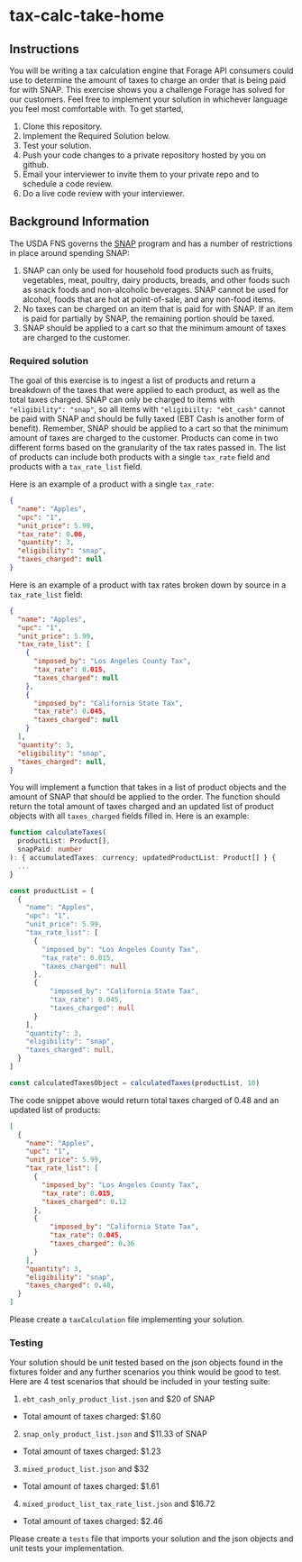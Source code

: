 # tax-calc-take-home

## Instructions
You will be writing a tax calculation engine that Forage API consumers could use to determine the amount of taxes to charge an order that is being paid for with SNAP. This exercise shows you a challenge Forage has solved for our customers. Feel free to implement your solution in whichever language you feel most comfortable with. To get started,

1. Clone this repository.
2. Implement the Required Solution below.
3. Test your solution.
4. Push your code changes to a private repository hosted by you on github. 
5. Email your interviewer to invite them to your private repo and to schedule a code review.
6. Do a live code review with your interviewer. 

## Background Information
The USDA FNS governs the [SNAP](https://www.fns.usda.gov/snap/supplemental-nutrition-assistance-program) program and has a number of restrictions in place around spending SNAP:
1. SNAP can only be used for household food products such as fruits, vegetables, meat, poultry, dairy products, breads, and other foods such as snack foods and non-alcoholic beverages. SNAP cannot be used for alcohol, foods that are hot at point-of-sale, and any non-food items.
2. No taxes can be charged on an item that is paid for with SNAP. If an item is paid for partially by SNAP, the remaining portion should be taxed.
3. SNAP should be applied to a cart so that the minimum amount of taxes are charged to the customer.

### Required solution
The goal of this exercise is to ingest a list of products and return a breakdown of the taxes that were applied to each product, as well as the total taxes charged. SNAP can only be charged to items with `"eligibility": "snap"`, so all items with `"eligibiilty: "ebt_cash"` cannot be paid with SNAP and should be fully taxed (EBT Cash is another form of benefit). Remember, SNAP should be applied to a cart so that the minimum amount of taxes are charged to the customer. Products can come in two different forms based on the granularity of the tax rates passed in. The list of products can include both products with a single `tax_rate` field and products with a `tax_rate_list` field.

Here is an example of a product with a single `tax_rate`:
```json
{
  "name": "Apples",
  "upc": "1",
  "unit_price": 5.99,
  "tax_rate": 0.06,
  "quantity": 3,
  "eligibility": "snap",
  "taxes_charged": null
}
```

Here is an example of a product with tax rates broken down by source in a `tax_rate_list` field:
```json
{
  "name": "Apples",
  "upc": "1",
  "unit_price": 5.99,
  "tax_rate_list": [
    {
      "imposed_by": "Los Angeles County Tax",
      "tax_rate": 0.015,
      "taxes_charged": null
    },
    {
      "imposed_by": "California State Tax",
      "tax_rate": 0.045,
      "taxes_charged": null
    }
  ],
  "quantity": 3,
  "eligibility": "snap",
  "taxes_charged": null,
}
```

You will implement a function that takes in a list of product objects and the amount of SNAP that should be applied to the order. The function should return the total amount of taxes charged and an updated list of product objects with all `taxes_charged` fields filled in. Here is an example:
```typescript
function calculateTaxes(
  productList: Product[],
  snapPaid: number
): { accumulatedTaxes: currency; updatedProductList: Product[] } {
  ...
}

const productList = [
  {
    "name": "Apples",
    "upc": "1",
    "unit_price": 5.99,
    "tax_rate_list": [
      {
        "imposed_by": "Los Angeles County Tax",
        "tax_rate": 0.015,
        "taxes_charged": null
      },
      {
          "imposed_by": "California State Tax",
          "tax_rate": 0.045,
          "taxes_charged": null
      }
    ],
    "quantity": 3,
    "eligibility": "snap",
    "taxes_charged": null,
  }
]

const calculatedTaxesObject = calculatedTaxes(productList, 10)
```

The code snippet above would return total taxes charged of 0.48 and an updated list of products:
```json
[
  {
    "name": "Apples",
    "upc": "1",
    "unit_price": 5.99,
    "tax_rate_list": [
      {
        "imposed_by": "Los Angeles County Tax",
        "tax_rate": 0.015,
        "taxes_charged": 0.12
      },
      {
          "imposed_by": "California State Tax",
          "tax_rate": 0.045,
          "taxes_charged": 0.36
      }
    ],
    "quantity": 3,
    "eligibility": "snap",
    "taxes_charged": 0.48,
  }
]
```

Please create a `taxCalculation` file implementing your solution.

### Testing
Your solution should be unit tested based on the json objects found in the fixtures folder and any further scenarios you think would be good to test. Here are 4 test scenarios that should be included in your testing suite:
1. `ebt_cash_only_product_list.json` and $20 of SNAP
- Total amount of taxes charged: $1.60
2. `snap_only_product_list.json` and $11.33 of SNAP
- Total amount of taxes charged: $1.23
3. `mixed_product_list.json` and $32
- Total amount of taxes charged: $1.61
4. `mixed_product_list_tax_rate_list.json` and $16.72
- Total amount of taxes charged: $2.46

Please create a `tests` file that imports your solution and the json objects and unit tests your implementation.
